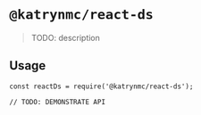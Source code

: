 # `@katrynmc/react-ds`

> TODO: description

## Usage

```
const reactDs = require('@katrynmc/react-ds');

// TODO: DEMONSTRATE API
```
